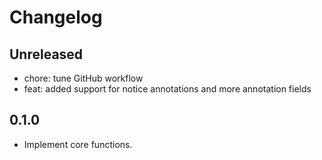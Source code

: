 # Changelog

## Unreleased

* chore: tune GitHub workflow
* feat: added support for notice annotations and more annotation fields

## 0.1.0

* Implement core functions.
